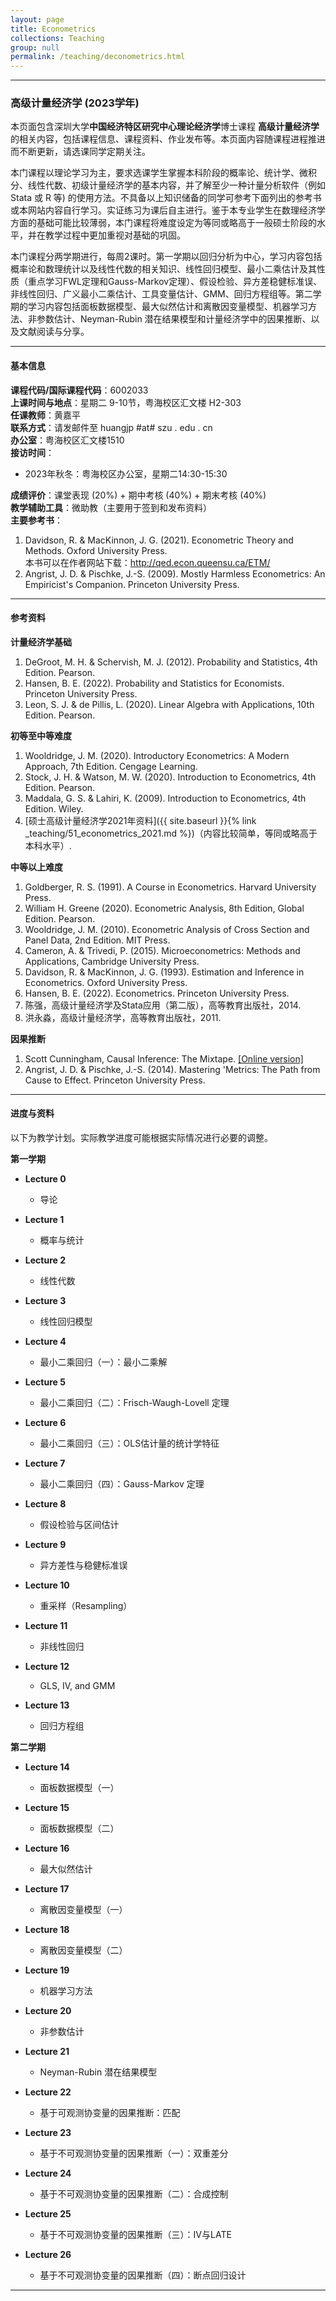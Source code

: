 ```yaml
---
layout: page
title: Econometrics
collections: Teaching
group: null
permalink: /teaching/deconometrics.html
---
```


---
### 高级计量经济学 (2023学年)

本页面包含深圳大学**中国经济特区研究中心理论经济学**博士课程 **高级计量经济学** 的相关内容，包括课程信息、课程资料、作业发布等。本页面内容随课程进程推进而不断更新，请选课同学定期关注。

本门课程以理论学习为主，要求选课学生掌握本科阶段的概率论、统计学、微积分、线性代数、初级计量经济学的基本内容，并了解至少一种计量分析软件（例如 Stata 或 R 等) 的使用方法。不具备以上知识储备的同学可参考下面列出的参考书或本网站内容自行学习。实证练习为课后自主进行。鉴于本专业学生在数理经济学方面的基础可能比较薄弱，本门课程将难度设定为等同或略高于一般硕士阶段的水平，并在教学过程中更加重视对基础的巩固。   

本门课程分两学期进行，每周2课时。第一学期以回归分析为中心，学习内容包括概率论和数理统计以及线性代数的相关知识、线性回归模型、最小二乘估计及其性质（重点学习FWL定理和Gauss-Markov定理）、假设检验、异方差稳健标准误、非线性回归、广义最小二乘估计、工具变量估计、GMM、回归方程组等。第二学期的学习内容包括面板数据模型、最大似然估计和离散因变量模型、机器学习方法、非参数估计、Neyman-Rubin 潜在结果模型和计量经济学中的因果推断、以及文献阅读与分享。


---
#### 基本信息

**课程代码/国际课程代码**：6002033    
**上课时间与地点**：星期二 9-10节，粤海校区汇文楼 H2-303    
**任课教师**：黄嘉平    
**联系方式**：请发邮件至 huangjp #at# szu . edu . cn   
**办公室**：粤海校区汇文楼1510   
**接访时间**：   
  - 2023年秋冬：粤海校区办公室，星期二14:30-15:30   

**成绩评价**：课堂表现 (20%) + 期中考核 (40%) + 期末考核 (40%)   
**教学辅助工具**：微助教（主要用于签到和发布资料）   
**主要参考书**：   
1. Davidson, R. & MacKinnon, J. G. (2021). Econometric Theory and Methods. Oxford University Press.      
本书可以在作者网站下载：<http://qed.econ.queensu.ca/ETM/>   
2. Angrist, J. D. & Pischke, J.-S. (2009). Mostly Harmless Econometrics: An Empiricist's Companion. Princeton University Press.    


---
#### 参考资料

**计量经济学基础**
1. DeGroot, M. H. & Schervish, M. J. (2012). Probability and Statistics, 4th Edition. Pearson.   
2. Hansen, B. E. (2022). Probability and Statistics for Economists. Princeton University Press.   
3. Leon, S. J. & de Pillis, L. (2020). Linear Algebra with Applications, 10th Edition. Pearson.


**初等至中等难度**   
1. Wooldridge, J. M. (2020). Introductory Econometrics: A Modern Approach, 7th Edition. Cengage Learning.   
2. Stock, J. H. & Watson, M. W. (2020). Introduction to Econometrics, 4th Edition. Pearson.   
3. Maddala, G. S. & Lahiri, K. (2009). Introduction to Econometrics, 4th Edition. Wiley.      
4. [硕士高级计量经济学2021年资料]({{ site.baseurl }}{% link _teaching/51_econometrics_2021.md %})（内容比较简单，等同或略高于本科水平）.      


**中等以上难度**   
1. Goldberger, R. S. (1991). A Course in Econometrics. Harvard University Press.   
2. William H. Greene (2020). Econometric Analysis, 8th Edition, Global Edition. Pearson.   
3. Wooldridge, J. M. (2010). Econometric Analysis of Cross Section and Panel Data, 2nd Edition. MIT Press.   
4. Cameron, A. & Trivedi, P. (2015). Microeconometrics: Methods and Applications, Cambridge University Press.   
5. Davidson, R. & MacKinnon, J. G. (1993). Estimation and Inference in Econometrics. Oxford University Press.   
6. Hansen, B. E. (2022). Econometrics. Princeton University Press.   
7. 陈强，高级计量经济学及Stata应用（第二版），高等教育出版社，2014.   
8. 洪永淼，高级计量经济学，高等教育出版社，2011.   

**因果推断**
1. Scott Cunningham, Causal Inference: The Mixtape. [[Online version]](https://mixtape.scunning.com/)   
2. Angrist, J. D. & Pischke, J.-S. (2014). Mastering 'Metrics: The Path from Cause to Effect. Princeton University Press.   



---
#### 进度与资料

以下为教学计划。实际教学进度可能根据实际情况进行必要的调整。

**第一学期**
* **Lecture 0**    
  - 导论  

* **Lecture 1**
  - 概率与统计   

* **Lecture 2**   
  - 线性代数     

* **Lecture 3**   
  - 线性回归模型    

* **Lecture 4**   
  - 最小二乘回归（一）：最小二乘解   

* **Lecture 5**   
  - 最小二乘回归（二）：Frisch-Waugh-Lovell 定理    

* **Lecture 6**   
  - 最小二乘回归（三）：OLS估计量的统计学特征    

* **Lecture 7**   
  - 最小二乘回归（四）：Gauss-Markov 定理       

* **Lecture 8**     
  - 假设检验与区间估计    

* **Lecture 9**   
  - 异方差性与稳健标准误     

* **Lecture 10**    
  - 重采样（Resampling）   

* **Lecture 11**     
  - 非线性回归   

* **Lecture 12**    
  - GLS, IV, and GMM    

* **Lecture 13**    
  - 回归方程组     

**第二学期**
* **Lecture 14**    
  - 面板数据模型（一）    

* **Lecture 15**    
  - 面板数据模型（二）    

* **Lecture 16**    
  - 最大似然估计    

* **Lecture 17**    
  - 离散因变量模型（一）  

* **Lecture 18**    
  - 离散因变量模型（二）      

* **Lecture 19**    
  - 机器学习方法    

* **Lecture 20**    
  - 非参数估计    

* **Lecture 21**    
  - Neyman-Rubin 潜在结果模型

* **Lecture 22**    
  - 基于可观测协变量的因果推断：匹配

* **Lecture 23**    
  - 基于不可观测协变量的因果推断（一）：双重差分

* **Lecture 24**    
  - 基于不可观测协变量的因果推断（二）：合成控制

* **Lecture 25**    
  - 基于不可观测协变量的因果推断（三）：IV与LATE

* **Lecture 26**    
  - 基于不可观测协变量的因果推断（四）：断点回归设计


---
